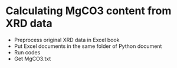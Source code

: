 # Calculating MgCO3 content from XRD data
- Preprocess original XRD data in Excel book
- Put Excel documents in the same folder of Python document
- Run codes
- Get MgCO3.txt
